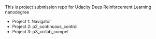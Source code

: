 This is project submission repo for Udacity Deep Reinforcement Learning nanodegree

- Project 1: Navigator
- Project 2: p2_continuous_control
- Project 3: p3_collab_compet


